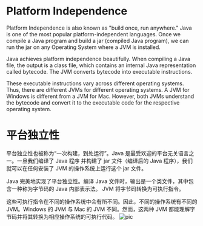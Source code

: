 
# Platform Independence

Platform Independence is also known as "build once, run anywhere." Java is one of the most
popular platform-independent languages. Once we compile a Java program and build a jar
(compiled Java program), we can run the jar on any Operating System where a JVM is installed.

Java achieves platform independence beautifully. When compiling a Java file, the output is a
class file, which contains an internal Java representation called bytecode. The JVM converts
bytecode into executable instructions.

These executable instructions vary across different operating systems. Thus, there are different
JVMs for different operating systems. A JVM for Windows is different from a JVM for Mac.
However, both JVMs understand the bytecode and convert it to the executable code for the
respective operating system.

# 平台独立性

平台独立性也被称为“一次构建，到处运行”。Java 是最受欢迎的平台无关语言之一。一旦我们编译了 Java 程序
并构建了 jar 文件（编译后的 Java 程序），我们就可以在任何安装了 JVM 的操作系统上运行这个 jar 文件。

Java 完美地实现了平台独立性。编译 Java 文件时，输出是一个类文件，其中包含一种称为字节码的 Java 内部表示法。
JVM 将字节码转换为可执行指令。

这些可执行指令在不同的操作系统中会有所不同。因此，不同的操作系统有不同的 JVM。Windows 的 JVM 与
Mac 的 JVM 不同。然而，这两种 JVM 都能理解字节码并将其转换为相应操作系统的可执行代码。
![pic](https://miro.medium.com/v2/resize:fit:1000/0*rXssPHX9bGHjKab3.jpg)
